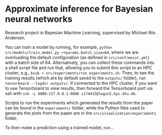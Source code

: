 Approximate inference for Bayesian neural networks
==============================

Research project in Bayesian Machine Learning, supervised by Michael Riis Andersen.

You can train a model by running, for example, `python src/models/train_model.py ++params.batch_size=64`, where we are 
overloading the default configuration (as defined in `src/conf/mnist.yml`) with a batch size of 64.
Alternatively, you can collect these commands into a shell script file and run that, allowing you to submit this script 
to an HPC cluster, e.g., `bsub < src/experiments/run_experiments.sh`.
Then, to see the training results (which are by default saved to the `outputs/` folder), run 
`tensorboard --logdir outputs/`.
If connected to the HPC cluster, if you want to use Tensorboard to view results, then forward the Tensorboard port via 
ssh with `ssh -L 6006:127.0.0.1:6006 s174433@login2.hpc.dtu.dk`.

Scripts to run the experiments which generated the results from the paper can be found in the `experiments/` folder,
while the Python files used to generate the plots from the paper are in the `src/visualization/experiments` folder.

To then make a prediction using a trained model, run...
